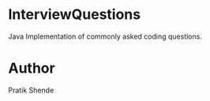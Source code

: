 # InterviewQuestions
Java Implementation of commonly asked coding questions.

# Author
Pratik Shende
